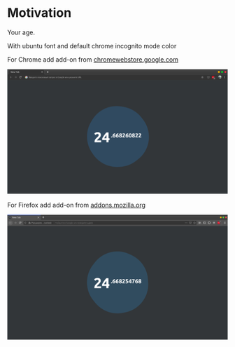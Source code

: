 Motivation
========
Your age.

With ubuntu font and default chrome incognito mode color

For Chrome add add-on from [chromewebstore.google.com](https://chromewebstore.google.com/detail/motivation/aliachjmgkelibfecomdccomahgpople "https://chromewebstore.google.com/detail/motivation/aliachjmgkelibfecomdccomahgpople")

![](chrome.png)

For Firefox add add-on from [addons.mozilla.org](https://addons.mozilla.org/en-US/firefox/addon/motivation-new-tab/ "https://addons.mozilla.org/en-US/firefox/addon/motivation-new-tab/")

![](firefox.png)
